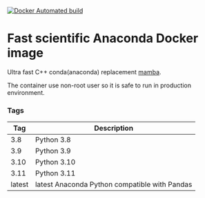 [![Docker Automated build](https://img.shields.io/docker/image-size/andgineer/amamba)](https://hub.docker.com/r/andgineer/mamba)

# Fast scientific Anaconda Docker image

Ultra fast C++ conda(anaconda) replacement [mamba](https://github.com/mamba-org/mamba).

The container use non-root user so it is safe to run in production environment.

### Tags

| Tag    | Description                                   
|--------|-----------------------------------------------|
| 3.8    | Python 3.8                                    |
| 3.9    | Python 3.9                                    |
| 3.10   | Python 3.10                                   |
| 3.11   | Python 3.11                                   |
| latest | latest Anaconda Python compatible with Pandas |
